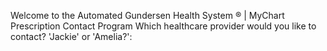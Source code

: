 Welcome to the Automated Gundersen Health System ® | MyChart Prescription Contact Program
Which healthcare provider would you like to contact? 'Jackie' or 'Amelia?':
